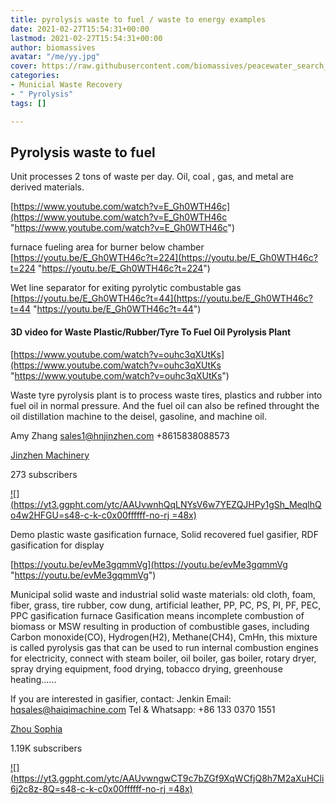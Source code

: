 ```yaml
---
title: pyrolysis waste to fuel / waste to energy examples
date: 2021-02-27T15:54:31+00:00
lastmod: 2021-02-27T15:54:31+00:00
author: biomassives
avatar: "/me/yy.jpg"
cover: https://raw.githubusercontent.com/biomassives/peacewater_search_scdhub_solutions_library/main/static/img/50bef46befeec85cab9d532fdc23d811.jpg
categories:
- Municial Waste Recovery
- " Pyrolysis"
tags: []

---
```

## Pyrolysis waste to fuel 

Unit processes 2 tons of waste per day. Oil, coal , gas, and metal are derived materials.

[https://www.youtube.com/watch?v=E_Gh0WTH46c](https://www.youtube.com/watch?v=E_Gh0WTH46c "https://www.youtube.com/watch?v=E_Gh0WTH46c")

furnace fueling area for burner below chamber [https://youtu.be/E_Gh0WTH46c?t=224](https://youtu.be/E_Gh0WTH46c?t=224 "https://youtu.be/E_Gh0WTH46c?t=224")

Wet line separator for exiting pyrolytic combustable gas  [https://youtu.be/E_Gh0WTH46c?t=44](https://youtu.be/E_Gh0WTH46c?t=44 "https://youtu.be/E_Gh0WTH46c?t=44")

#### 3D video for Waste Plastic/Rubber/Tyre To Fuel Oil Pyrolysis Plant

[https://www.youtube.com/watch?v=ouhc3qXUtKs](https://www.youtube.com/watch?v=ouhc3qXUtKs "https://www.youtube.com/watch?v=ouhc3qXUtKs")

Waste tyre pyrolysis plant is to process waste tires, plastics and rubber into fuel oil in normal pressure. And the fuel oil can also be refined throught the oil distillation machine to the deisel, gasoline, and machine oil.

Amy Zhang sales1@hnjinzhen.com +8615838088573

[Jinzhen Machinery](https://www.youtube.com/channel/UCWa1C_WFo_Oe_plBN_idMFA)

273 subscribers

[!\[\](https://yt3.ggpht.com/ytc/AAUvwnhQqLNYsV6w7YEZQJHPy1gSh_MeqlhQo4w2HFGU=s48-c-k-c0x00ffffff-no-rj =48x)](https://www.youtube.com/channel/UCWa1C_WFo_Oe_plBN_idMFA)

Demo plastic waste gasification furnace, Solid recovered fuel gasifier, RDF gasification for display

[https://youtu.be/evMe3gqmmVg](https://youtu.be/evMe3gqmmVg "https://youtu.be/evMe3gqmmVg")

Municipal solid waste and industrial solid waste materials: old cloth, foam, fiber, grass, tire rubber, cow dung, artificial leather, PP, PC, PS, PI, PF, PEC, PPC gasification furnace Gasification means incomplete combustion of biomass or MSW resulting in production of combustible gases, including Carbon monoxide(CO), Hydrogen(H2), Methane(CH4), CmHn, this mixture is called pyrolysis gas that can be used to run internal combustion engines for electricity, connect with steam boiler, oil boiler, gas boiler, rotary dryer, spray drying equipment, food drying, tobacco drying, greenhouse heating......

If you are interested in gasifier, contact: Jenkin Email: hqsales@haiqimachine.com Tel & Whatsapp: +86 133 0370 1551

[Zhou Sophia](https://www.youtube.com/channel/UCfDE3NL2P1LN_HTmYsN8c8Q)

1\.19K subscribers

[!\[\](https://yt3.ggpht.com/ytc/AAUvwngwCT9c7bZGf9XqWCfjQ8h7M2aXuHCli6j2c8z-8Q=s48-c-k-c0x00ffffff-no-rj =48x)](https://www.youtube.com/channel/UCfDE3NL2P1LN_HTmYsN8c8Q)